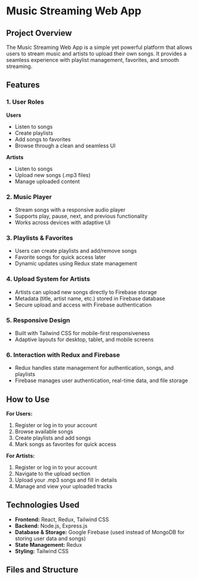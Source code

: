 # Music Streaming Web App  

## Project Overview  
The Music Streaming Web App is a simple yet powerful platform that allows users to stream music and artists to upload their own songs. It provides a seamless experience with playlist management, favorites, and smooth streaming.  

## Features  

### 1. User Roles  

**Users**  
- Listen to songs  
- Create playlists  
- Add songs to favorites  
- Browse through a clean and seamless UI  

**Artists**  
- Listen to songs  
- Upload new songs (.mp3 files)  
- Manage uploaded content  

### 2. Music Player  
- Stream songs with a responsive audio player  
- Supports play, pause, next, and previous functionality  
- Works across devices with adaptive UI  

### 3. Playlists & Favorites  
- Users can create playlists and add/remove songs  
- Favorite songs for quick access later  
- Dynamic updates using Redux state management  

### 4. Upload System for Artists  
- Artists can upload new songs directly to Firebase storage  
- Metadata (title, artist name, etc.) stored in Firebase database  
- Secure upload and access with Firebase authentication  

### 5. Responsive Design  
- Built with Tailwind CSS for mobile-first responsiveness  
- Adaptive layouts for desktop, tablet, and mobile screens  

### 6. Interaction with Redux and Firebase  
- Redux handles state management for authentication, songs, and playlists  
- Firebase manages user authentication, real-time data, and file storage  

## How to Use  

**For Users:**  
1. Register or log in to your account  
2. Browse available songs  
3. Create playlists and add songs  
4. Mark songs as favorites for quick access  

**For Artists:**  
1. Register or log in to your account  
2. Navigate to the upload section  
3. Upload your .mp3 songs and fill in details  
4. Manage and view your uploaded tracks  

## Technologies Used  
- **Frontend:** React, Redux, Tailwind CSS  
- **Backend:** Node.js, Express.js  
- **Database & Storage:** Google Firebase (used instead of MongoDB for storing user data and songs)  
- **State Management:** Redux  
- **Styling:** Tailwind CSS  

## Files and Structure  

